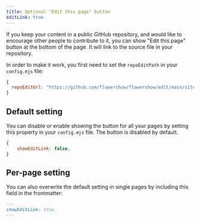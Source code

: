 ```yaml
---
title: Optional "Edit this page" button
editLink: true
---
```


If you keep your content in a public GitHub repository, and would like to encourage other people to contribute to it, you can show "Edit this page" button at the bottom of the page. It will link to the source file in your repository.

In order to make it work, you first need to set the `repoEditPath` in your `config.mjs` file:

```js
{
  repoEditUrl: "https://github.com/flowershow/flowershow/edit/main/site/content"; //example
}
```

## Default setting

You can disable or enable showing the button for all your pages by setting this property in your `config.mjs` file. The button is disabled by default.

```js
{
	showEditLink: false,
}
```

## Per-page setting

You can also overwrite the default setting in single pages by including this field in the frontmatter:

```md
---
showEditLink: true
---
```
